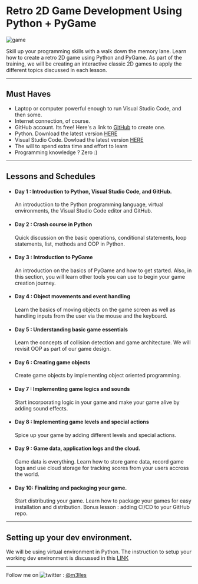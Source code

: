 # Retro 2D Game Development Using Python + PyGame

![game](https://i.imgur.com/FjTAdBL.png)

Skill up your programming skills with a walk down the memory lane. Learn how to create a retro 2D game using Python and PyGame. As part of the training, we will be creating an interactive classic 2D games to apply the different topics discussed in each lesson.

<hr/>

## Must Haves

- Laptop or computer powerful enough to run Visual Studio Code, and then some.
- Internet connection, of course.
- GitHub account. Its free! Here's a link to [GitHub](https://www.github.com) to create one.
- Python. Download the latest version [HERE](https://www.python.org/downloads/)
- Visual Studio Code. Dowload the latest version [HERE](https://code.visualstudio.com/Download)
- The will to spend extra time and effort to learn
- Programming knowledge ? Zero :) 

<hr/>

## Lessons and Schedules

- #### Day 1 : Introduction to Python, Visual Studio Code, and GitHub.
  
  An introductiion to the Python programming language, virtual environments, the Visual Studio Code editor and GitHub.
  
- #### Day 2 : Crash course in Python

  Quick discussion on the basic operations, conditional statements, loop statements, list, methods and OOP in Python.
  
- #### Day 3 : Introduction to PyGame

  An introduction on the basics of PyGame and how to get started. Also, in this section, you will learn other tools you can use to begin your game creation journey.
  
- #### Day 4 : Object movements and event handling

  Learn the basics of moving objects on the game screen as well as handling inputs from the user via the mouse and the keyboard.
  
- #### Day 5 : Understanding basic game essentials

  Learn the concepts of collision detection and game architecture. We will revisit OOP as part of our game design.
  
- #### Day 6 : Creating game objects

  Create game objects by implementing object oriented programming.
  
- #### Day 7 : Implementing game logics and sounds

  Start incorporating logic in your game and make your game alive by adding sound effects.
  
- #### Day 8 : Implementing game levels and special actions

  Spice up your game by adding different levels and special actions.
  
- #### Day 9 : Game data, application logs and the cloud.

  Game data is everything. Learn how to store game data, record game logs and use cloud storage for tracking scores from your users accross the world.
  
- #### Day 10: Finalizing and packaging your game.

  Start distributing your game. Learn how to package your games for easy installation and distribution. Bonus lesson : adding CI/CD to your GitHub repo.
  
<hr/>

## Setting up your dev environment.

We will be using virtual environment in Python.  The instruction to setup your working dev environment is discussed in this [LINK](https://github.com/trashvin/python-gamedev-2021/blob/main/lesson/how-to.md)


<hr/>


Follow me on <img title="a title" alt="twitter" src="https://i.imgur.com/JLLlB5S.png"> : [@m3lles](https://twitter.com/m3lles)

